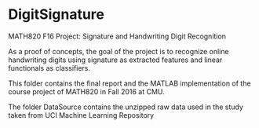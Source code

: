 # DigitSignature
MATH820 F16 Project: Signature and Handwriting Digit Recognition

As a proof of concepts, the goal of the project is to recognize online handwriting digits using signature as extracted features and linear functionals as classifiers.

This folder contains the final report and the MATLAB implementation of the course project of MATH820 in Fall 2016 at CMU.

The folder DataSource contains the unzipped raw data used in the study taken from UCI Machine Learning Repository

